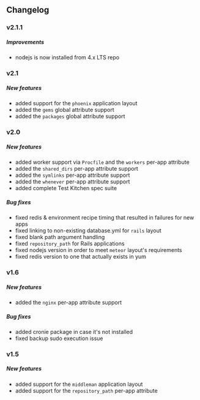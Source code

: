 ## Changelog

### v2.1.1

##### Improvements

- nodejs is now installed from 4.x LTS repo

### v2.1

##### New features

- added support for the `phoenix` application layout
- added the `gems` global attribute support
- added the `packages` global attribute support

### v2.0

##### New features

- added worker support via `Procfile` and the `workers` per-app attribute
- added the `shared_dirs` per-app attribute support
- added the `symlinks` per-app attribute support
- added the `whenever` per-app attribute support
- added complete Test Kitchen spec suite

##### Bug fixes

- fixed redis & environment recipe timing that resulted in failures for new apps
- fixed linking to non-existing database.yml for `rails` layout
- fixed blank path argument handling
- fixed `repository_path` for Rails applications
- fixed nodejs version in order to meet `meteor` layout's requirements
- fixed redis version to one that actually exists in yum

### v1.6

##### New features

- added the `nginx` per-app attribute support

##### Bug fixes

- added cronie package in case it's not installed
- fixed backup sudo execution issue

### v1.5

##### New features

- added support for the `middleman` application layout
- added support for the `repository_path` per-app attribute

